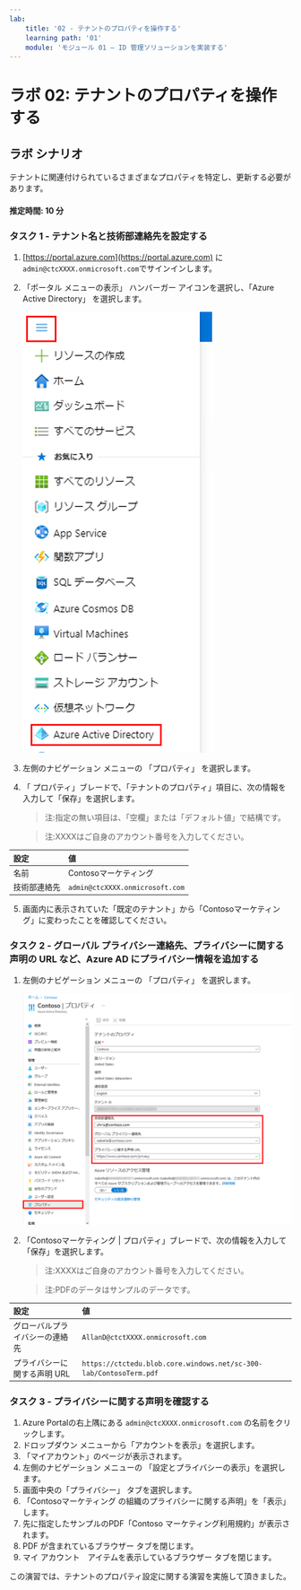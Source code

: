 ```yaml
---
lab:
    title: '02 - テナントのプロパティを操作する'
    learning path: '01'
    module: 'モジュール 01 – ID 管理ソリューションを実装する'
---
```


# ラボ 02: テナントのプロパティを操作する

## ラボ シナリオ

テナントに関連付けられているさまざまなプロパティを特定し、更新する必要があります。

#### 推定時間: 10 分

### タスク 1 - テナント名と技術部連絡先を設定する

1. [https://portal.azure.com](https://portal.azure.com) に`admin@ctcXXXX.onmicrosoft.com`でサインインします。

2. 「ポータル メニューの表示」 ハンバーガー アイコンを選択し、「Azure Active Directory」 を選択します。

    ![「Azure Active Directory」が選択された Azure portal メニュー](./media/azure-portal-menu-aad.png)

3. 左側のナビゲーション メニューの 「プロパティ」 を選択します。

4. 「 プロパティ」ブレードで、「テナントのプロパティ」項目に、次の情報を入力して「保存」を選択します。

    > 注:指定の無い項目は、「空欄」または「デフォルト値」で結構です。

    > 注:XXXXはご自身のアカウント番号を入力してください。

| 設定 | 値 |
| :--- | :--- |
| 名前 | Contosoマーケティング |
| 技術部連絡先 | `admin@ctcXXXX.onmicrosoft.com` |

5. 画面内に表示されていた「既定のテナント」から「Contosoマーケティング」に変わったことを確認してください。

      

### タスク 2 - グローバル プライバシー連絡先、プライバシーに関する声明の URL など、Azure AD にプライバシー情報を追加する

1. 左側のナビゲーション メニューの 「プロパティ」 を選択します。

    ![「技術部連絡先」、「グローバル プライバシー連絡先」、「プライバシーに関する声明」の各ボックスが強調表示されている、テナントのプロパティを表示する画面イメージ](./media/properties-area.png)

1. 「Contosoマーケティング | プロパティ」ブレードで、次の情報を入力して「保存」を選択します。

    > 注:XXXXはご自身のアカウント番号を入力してください。

    > 注:PDFのデータはサンプルのデータです。

| 設定                           | 値                                                           |
| :----------------------------- | :----------------------------------------------------------- |
| グローバルプライバシーの連絡先 | `AllanD@ctctXXXX.onmicrosoft.com`                            |
| プライバシーに関する声明 URL   | `https://ctctedu.blob.core.windows.net/sc-300-lab/ContosoTerm.pdf` |



### タスク 3 - プライバシーに関する声明を確認する

1. Azure Portalの右上隅にある `admin@ctcXXXX.onmicrosoft.com` の名前をクリックします。
1. ドロップダウン メニューから「アカウントを表示」を選択します。
1. 「マイアカウント」のページが表示されます。
1. 左側のナビゲーション メニューの 「設定とプライバシーの表示」を選択します。
1. 画面中央の「プライバシー」 タブを選択します。
1. 「Contosoマーケティング の組織のプライバシーに関する声明」を「表示」します。
1. 先に指定したサンプルのPDF「Contoso マーケティング利用規約」が表示されます。
1. PDF が含まれているブラウザー タブを閉じます。
1. マイ アカウント　アイテムを表示しているブラウザー タブを閉じます。



この演習では、テナントのプロパティ設定に関する演習を実施して頂きました。
